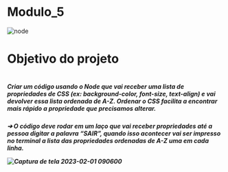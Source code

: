 # Modulo_5
 ![node](https://s3-eu-west-1.amazonaws.com/blog.forestadmin.com/2021/09/FA-article-nodeJS@2x-1-.png)

 <h1> Objetivo do projeto<h1>
<h5>Criar um código usando o Node que vai receber uma lista de 
propriedades de CSS (ex: background-color, font-size, text-align) e vai devolver 
essa lista ordenada de A-Z. Ordenar o CSS facilita a encontrar mais rápido a 
propriedade que precisamos alterar.<H5>

➔ O código deve rodar em um laço que vai receber propriedades até a 
pessoa digitar a palavra “SAIR”, quando isso acontecer vai ser impresso 
no terminal a lista das propriedades ordenadas de A-Z uma em cada linha.

![Captura de tela 2023-02-01 090600](https://user-images.githubusercontent.com/112557591/216038476-49cef07f-e78b-4ece-af68-ef36a87ae78b.png)
